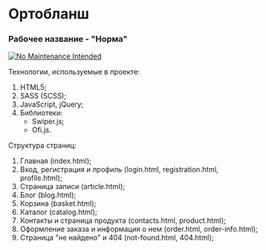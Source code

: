 # Ортобланш
### Рабочее название - "Норма"


[![No Maintenance Intended](http://unmaintained.tech/badge.svg)](http://unmaintained.tech/)

Технологии, используемые в проекте:
1. HTML5;
2. SASS (SCSS);
3. JavaScript, jQuery;
4. Библиотеки:
    - Swiper.js;
    - Ofi.js.
    
Структура страниц:
1. Главная (index.html);
2. Вход, регистрация и профиль (login.html, registration.html, profile.html);
3. Страница записи (article.html);
4. Блог (blog.html);
5. Корзина (basket.html);
6. Каталог (catalog.html);
7. Контакты и страница продукта (contacts.html, product.html);
8. Оформление заказа и информация о нем (order.html, order-info.html);
9. Страница "не найдено" и 404 (not-found.html, 404.html);
